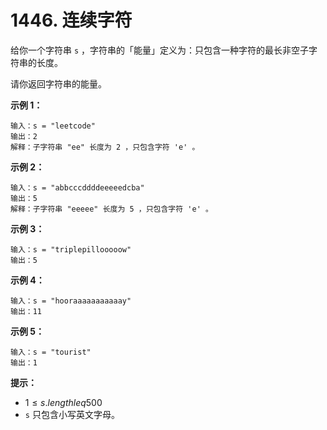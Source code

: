 # 1446. 连续字符

给你一个字符串 `s` ，字符串的「能量」定义为：只包含一种字符的最长非空子字符串的长度。

请你返回字符串的能量。

**示例 1：**

```()
输入：s = "leetcode"
输出：2
解释：子字符串 "ee" 长度为 2 ，只包含字符 'e' 。
```

**示例 2：**

```()
输入：s = "abbcccddddeeeeedcba"
输出：5
解释：子字符串 "eeeee" 长度为 5 ，只包含字符 'e' 。
```

**示例 3：**

```()
输入：s = "triplepillooooow"
输出：5
```

**示例 4：**

```()
输入：s = "hooraaaaaaaaaaay"
输出：11
```

**示例 5：**

```()
输入：s = "tourist"
输出：1
```

**提示：**

- $1 \leq s.length leq 500$
- `s` 只包含小写英文字母。
